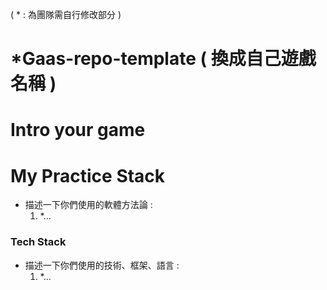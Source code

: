 ( * : 為團隊需自行修改部分 )
# *Gaas-repo-template ( 換成自己遊戲名稱 )

# Intro your game


# My Practice Stack
- 描述一下你們使用的軟體方法論 :
   1. *...

### Tech Stack
- 描述一下你們使用的技術、框架、語言 :
   1. *...
